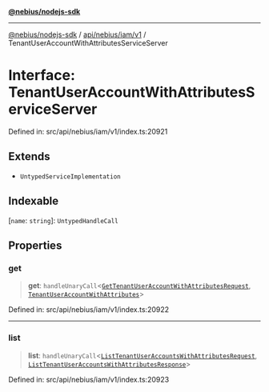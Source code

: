 [**@nebius/nodejs-sdk**](../../../../../README.md)

---

[@nebius/nodejs-sdk](../../../../../README.md) / [api/nebius/iam/v1](../README.md) / TenantUserAccountWithAttributesServiceServer

# Interface: TenantUserAccountWithAttributesServiceServer

Defined in: src/api/nebius/iam/v1/index.ts:20921

## Extends

- `UntypedServiceImplementation`

## Indexable

\[`name`: `string`\]: `UntypedHandleCall`

## Properties

### get

> **get**: `handleUnaryCall`\<[`GetTenantUserAccountWithAttributesRequest`](GetTenantUserAccountWithAttributesRequest.md), [`TenantUserAccountWithAttributes`](TenantUserAccountWithAttributes.md)\>

Defined in: src/api/nebius/iam/v1/index.ts:20922

---

### list

> **list**: `handleUnaryCall`\<[`ListTenantUserAccountsWithAttributesRequest`](ListTenantUserAccountsWithAttributesRequest.md), [`ListTenantUserAccountsWithAttributesResponse`](ListTenantUserAccountsWithAttributesResponse.md)\>

Defined in: src/api/nebius/iam/v1/index.ts:20923

